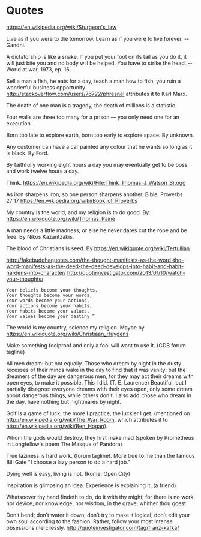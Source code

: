 # Quotes

<https://en.wikipedia.org/wiki/Sturgeon's_law>

Live as if you were to die tomorrow. Learn as if you were to live forever. -- Gandhi.

A dictatorship is like a snake. If you put your foot on its tail as you do it, it will just bite you and no body will be helped. You have to strike the head. -- World at war, 1973, ep. 16.

Sell a man a fish, he eats for a day, teach a man how to fish, you ruin a wonderful business opportunity. http://stackoverflow.com/users/76722/phresnel attributes it to Karl Marx.

The death of one man is a tragedy, the death of millions is a statistic.

Four walls are three too many for a prison — you only need one for an execution.

Born too late to explore earth, born too early to explore space. By unknown.

Any customer can have a car painted any colour that he wants so long as it is black. By Ford.

By faithfully working eight hours a day you may eventually get to be boss and work twelve hours a day.

Think. <https://en.wikipedia.org/wiki/File:Think_Thomas_J_Watson_Sr.ogg>

As iron sharpens iron, so one person sharpens another. Bible, Proverbs 27:17 <https://en.wikipedia.org/wiki/Book_of_Proverbs>

My country is the world, and my religion is to do good. By: <https://en.wikiquote.org/wiki/Thomas_Paine>

A man needs a little madness, or else he never dares cut the rope and be free. By Nikos Kazantzakis.

The blood of Christians is seed. By <https://en.wikiquote.org/wiki/Tertullian>

<http://fakebuddhaquotes.com/the-thought-manifests-as-the-word-the-word-manifests-as-the-deed-the-deed-develops-into-habit-and-habit-hardens-into-character/> <http://quoteinvestigator.com/2013/01/10/watch-your-thoughts/>

    Your beliefs become your thoughts,
    Your thoughts become your words,
    Your words become your actions,
    Your actions become your habits,
    Your habits become your values,
    Your values become your destiny.”

The world is my country, science my religion. Maybe by <https://en.wikiquote.org/wiki/Christiaan_Huygens>

Make something foolproof and only a fool will want to use it. (GDB forum tagline)

All men dream: but not equally. Those who dream by night in the dusty recesses of their minds wake in the day to find that it was vanity: but the dreamers of the day are dangerous men, for they may act their dreams with open eyes, to make it possible. This I did. (T. E. Laurence)
Beautiful, but I partially disagree: everyone dreams with their eyes open, only some dream about dangerous things, while others don't. I also add: those who dream in the day, have nothing but nightmares by night.

Golf is a game of luck, the more I practice, the luckier I get. (mentioned on <http://en.wikipedia.org/wiki/The_War_Room>, which attributes it to <http://en.wikipedia.org/wiki/Ben_Hogan>).

Whom the gods would destroy, they first make mad (spoken by Prometheus in Longfellow's poem The Masque of Pandora)

True laziness is hard work. (forum tagline). More true to me than the famous Bill Gate "I choose a lazy person to do a hard job."

Dying well is easy, living is not. (Rome, Open City)

Inspiration is glimpsing an idea. Experience is explaining it. (a friend)

Whatsoever thy hand findeth to do, do it with thy might; for there is no work, nor device, nor knowledge, nor wisdom, in the grave, whither thou goest.

Don’t bend; don’t water it down; don’t try to make it logical; don’t edit your own soul according to the fashion. Rather, follow your most intense obsessions mercilessly. <http://quoteinvestigator.com/tag/franz-kafka/>
